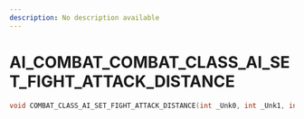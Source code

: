 ```yaml
---
description: No description available 
---
```


# AI_COMBAT\_COMBAT_CLASS_AI_SET_FIGHT_ATTACK_DISTANCE

```cpp
void COMBAT_CLASS_AI_SET_FIGHT_ATTACK_DISTANCE(int _Unk0, int _Unk1, int _Unk2);
```